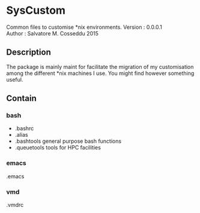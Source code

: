 SysCustom
=====
Common files to customise *nix environments.
Version     : 0.0.0.1	
Author      : Salvatore M. Cosseddu 2015


Description
-----------
The package is mainly maint for facilitate the migration of my customisation
among the different *nix machines I use. You might find however something useful.

Contain
----------

### bash ###
- .bashrc
- .alias
- .bashtools general purpose bash functions
- .queuetools tools for HPC facilities 

### emacs ###
.emacs

### vmd ###
.vmdrc


